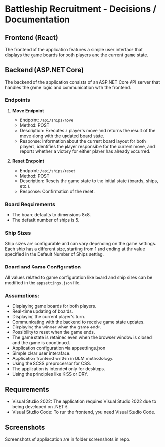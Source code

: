 # Battleship Recruitment - Decisions / Documentation

## Frontend (React)

The frontend of the application features a simple user interface that displays the game boards for both players and the current game state.

## Backend (ASP.NET Core)

The backend of the application consists of an ASP.NET Core API server that handles the game logic and communication with the frontend.

### Endpoints
1. **Move Endpoint**
   - Endpoint: `/api/ships/move`
   - Method: POST
   - Description: Executes a player's move and returns the result of the move along with the updated board state.
   - Response: Information about the current board layout for both players, identifies the player responsible for the current move, and reports whether a victory for either player has already occurred.
   
2. **Reset Endpoint**
   - Endpoint: `/api/ships/reset`
   - Method: POST
   - Description: Resets the game state to the initial state (boards, ships, etc.).
   - Response: Confirmation of the reset.


### Board Requirements
- The board defaults to dimensions 8x8.
- The default number of ships is 5.

### Ship Sizes
Ship sizes are configurable and can vary depending on the game settings. Each ship has a different size, starting from 1 and ending at the value specified in the Default Number of Ships setting.

### Board and Game Configuration
All values related to game configuration like board and ship sizes can be modified in the `appsettings.json` file.

### Assumptions:

- Displaying game boards for both players.
- Real-time updating of boards.
- Displaying the current player's turn.
- Communicating with the backend to receive game state updates.
- Displaying the winner when the game ends.
- Possibility to reset when the game ends.
- The game state is retained even when the browser window is closed and the game is coontinued.
- Application configuration via appsettings.json
- Simple clear user interaface.
- Application frontend written in BEM methodology.
- Using the SCSS preprocessor for CSS.
- The application is intended only for desktops.
- Using the principles like KISS or DRY.


## Requirements
- Visual Studio 2022: The application requires Visual Studio 2022 due to being developed on .NET 6.
- Visual Studio Code: To run the frontend, you need Visual Studio Code.

## Screenshots
Screenshots of appliacation are in folder screenshots in repo.
